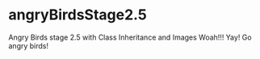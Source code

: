 # angryBirdsStage2.5
Angry Birds stage 2.5 with Class Inheritance and Images
Woah!!! Yay! Go angry birds!